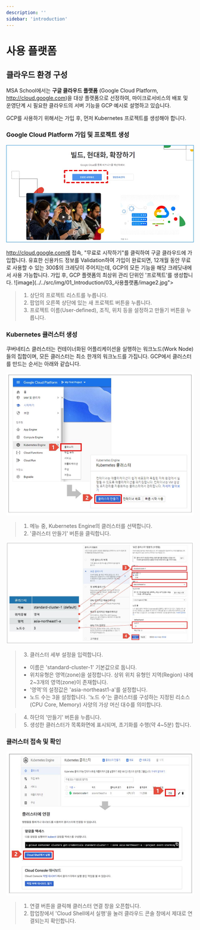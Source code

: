 ```yaml
---
description: ''
sidebar: 'introduction'
---
```

# 사용 플랫폼
## 클라우드 환경 구성
MSA School에서는 **구글 클라우드 플랫폼** (Google Cloud Platform, http://cloud.google.com)을 대상
플랫폼으로 선정하여, 마이크로서비스의 배포 및 운영단계 시 필요한 클라우드의 서버 기능을 GCP 예시로 설명하고 있습니다.

GCP를 사용하기 위해서는 가입 후, 먼저 Kubernetes 프로젝트를 생성해야 합니다.
### Google Cloud Platform 가입 및 프로젝트 생성
![image](../../src/img/01_Introduction/03_사용플랫폼/image1.jpg)

http://cloud.google.com에 접속, "무료로 시작하기"를 클릭하여 구글 클라우드에 가입합니다.
유효한 신용카드 정보를 Validation하여 가입이 완료되면, 12개월 동안 무료로 사용할 수 있는 300$의 크레딧이 주어지는데, GCP의 모든 기능을 해당 크레딧내에서 사용 가능합니다. 가입 후, GCP 플랫폼의 최상위 관리 단위인 '프로젝트'를 생성합니다.
![image](../../src/img/01_Introduction/03_사용플랫폼/image2.jpg">
> 1. 상단의 프로젝트 리스트를 누릅니다.
> 2. 팝업의 오른쪽 상단에 있는 새 프로젝트 버튼을 누릅니다.
> 3. 프로젝트 이름(User-defined), 조직, 위치 등을 설정하고 만들기 버튼을 누릅니다.

### Kubernetes 클러스터 생성
쿠버네티스 클러스터는 컨테이너화된 어플리케이션을 실행하는 워크노드(Work Node)들의 집합이며, 모든 클러스터는 최소 한개의 워크노드를 가집니다. GCP에서 클러스터를 만드는 순서는 아래와 같습니다.

![image](../../src/img/01_Introduction/03_사용플랫폼/image3.jpg)

> 1. 메뉴 중, Kubernetes Engine의 클러스터를 선택합니다.
> 2. '클러스터 만들기' 버튼을 클릭합니다.

![image](../../src/img/01_Introduction/03_사용플랫폼/image4.jpg)

> 3. 클러스터 세부 설정을 입력합니다.
> - 이름은 'standard-cluster-1' 기본값으로 둡니다.
> - 위치유형은 영역(zone)을 설정합니다. 상위 위치 유형인 지역(Region) 내에 2~3개의 영역(zone)이 존재합니다.
> - '영역'의 설정값은 'asia-northeast1-a'를 설정합니다.
> - 노드 수는 3을 설정합니다. '노드 수'는 클러스터를 구성하는 지정된 리소스(CPU Core, Memory) 사양의 가상 머신 대수를 의미합니다.

> 4. 하단의 '만들기' 버튼을 누릅니다.
> 5. 생성한 클러스터가 목록화면에 표시되며, 초기화를 수행(약 4~5분) 합니다.
### 클러스터 접속 및 확인
![image](../../src/img/01_Introduction/03_사용플랫폼/image5.jpg)

> 1. 연결 버튼을 클릭해 클러스터 연결 창을 오픈합니다.
> 2. 팝업창에서 'Cloud Shell에서 실행'을 눌러 클라우드 콘솔 창에서 제대로 연결되는지 확인합니다.